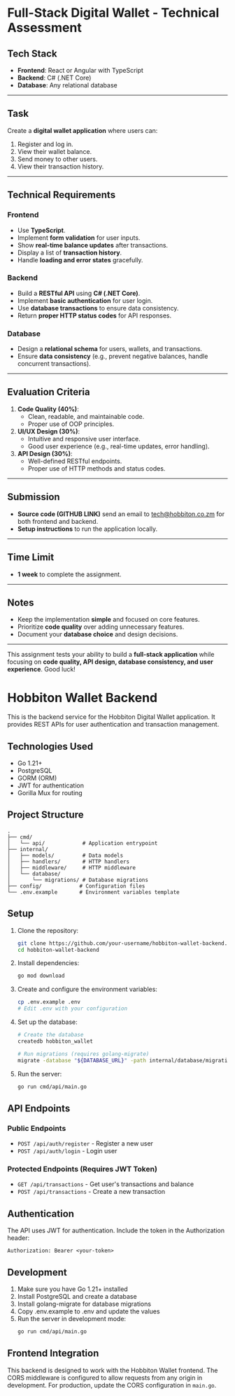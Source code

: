 # Full-Stack Digital Wallet - Technical Assessment

## Tech Stack

- **Frontend**: React or Angular with TypeScript
- **Backend**: C# (.NET Core)
- **Database**: Any relational database

---

## Task

Create a **digital wallet application** where users can:

1. Register and log in.
2. View their wallet balance.
3. Send money to other users.
4. View their transaction history.

---

## Technical Requirements

### Frontend

- Use **TypeScript**.
- Implement **form validation** for user inputs.
- Show **real-time balance updates** after transactions.
- Display a list of **transaction history**.
- Handle **loading and error states** gracefully.

### Backend

- Build a **RESTful API** using **C# (.NET Core)**.
- Implement **basic authentication** for user login.
- Use **database transactions** to ensure data consistency.
- Return **proper HTTP status codes** for API responses.

### Database

- Design a **relational schema** for users, wallets, and transactions.
- Ensure **data consistency** (e.g., prevent negative balances, handle concurrent transactions).

---

## Evaluation Criteria

1. **Code Quality (40%)**:
   - Clean, readable, and maintainable code.
   - Proper use of OOP principles.
2. **UI/UX Design (30%)**:
   - Intuitive and responsive user interface.
   - Good user experience (e.g., real-time updates, error handling).
3. **API Design (30%)**:
   - Well-defined RESTful endpoints.
   - Proper use of HTTP methods and status codes.

---

## Submission

- **Source code (GITHUB LINK)** send an email to tech@hobbiton.co.zm for both frontend and backend.
- **Setup instructions** to run the application locally.

---

## Time Limit

- **1 week** to complete the assignment.

---

## Notes

- Keep the implementation **simple** and focused on core features.
- Prioritize **code quality** over adding unnecessary features.
- Document your **database choice** and design decisions.

---

This assignment tests your ability to build a **full-stack application** while focusing on **code quality, API design, database consistency, and user experience**. Good luck!

# Hobbiton Wallet Backend

This is the backend service for the Hobbiton Digital Wallet application. It provides REST APIs for user authentication and transaction management.

## Technologies Used

- Go 1.21+
- PostgreSQL
- GORM (ORM)
- JWT for authentication
- Gorilla Mux for routing

## Project Structure

```
.
├── cmd/
│   └── api/            # Application entrypoint
├── internal/
│   ├── models/         # Data models
│   ├── handlers/       # HTTP handlers
│   ├── middleware/     # HTTP middleware
│   └── database/
│       └── migrations/ # Database migrations
├── config/            # Configuration files
└── .env.example       # Environment variables template
```

## Setup

1. Clone the repository:
   ```bash
   git clone https://github.com/your-username/hobbiton-wallet-backend.git
   cd hobbiton-wallet-backend
   ```

2. Install dependencies:
   ```bash
   go mod download
   ```

3. Create and configure the environment variables:
   ```bash
   cp .env.example .env
   # Edit .env with your configuration
   ```

4. Set up the database:
   ```bash
   # Create the database
   createdb hobbiton_wallet
   
   # Run migrations (requires golang-migrate)
   migrate -database "${DATABASE_URL}" -path internal/database/migrations up
   ```

5. Run the server:
   ```bash
   go run cmd/api/main.go
   ```

## API Endpoints

### Public Endpoints

- `POST /api/auth/register` - Register a new user
- `POST /api/auth/login` - Login user

### Protected Endpoints (Requires JWT Token)

- `GET /api/transactions` - Get user's transactions and balance
- `POST /api/transactions` - Create a new transaction

## Authentication

The API uses JWT for authentication. Include the token in the Authorization header:

```
Authorization: Bearer <your-token>
```

## Development

1. Make sure you have Go 1.21+ installed
2. Install PostgreSQL and create a database
3. Install golang-migrate for database migrations
4. Copy .env.example to .env and update the values
5. Run the server in development mode:
   ```bash
   go run cmd/api/main.go
   ```

## Frontend Integration

This backend is designed to work with the Hobbiton Wallet frontend. The CORS middleware is configured to allow requests from any origin in development. For production, update the CORS configuration in `main.go`.
